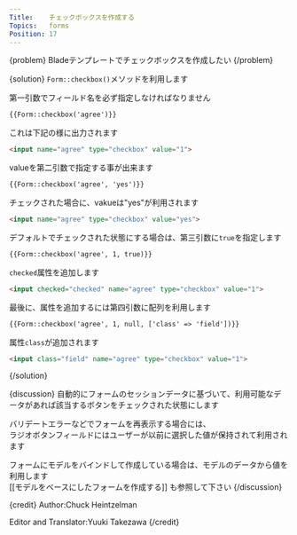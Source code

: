 ```yaml
---
Title:    チェックボックスを作成する
Topics:   forms
Position: 17
---
```


{problem}
Bladeテンプレートでチェックボックスを作成したい
{/problem}

{solution}
`Form::checkbox()`メソッドを利用します

第一引数でフィールド名を必ず指定しなければなりません

```html
{{Form::checkbox('agree')}}
```

これは下記の様に出力されます

```html
<input name="agree" type="checkbox" value="1">
```

valueを第二引数で指定する事が出来ます

```html
{{Form::checkbox('agree', 'yes')}}
```

チェックされた場合に、vakueは"yes"が利用されます

```html
<input name="agree" type="checkbox" value="yes">
```

デフォルトでチェックされた状態にする場合は、第三引数に`true`を指定します

```html
{{Form::checkbox('agree', 1, true)}}
```

`checked`属性を追加します

```html
<input checked="checked" name="agree" type="checkbox" value="1">
```

最後に、属性を追加するには第四引数に配列を利用します

```html
{{Form::checkbox('agree', 1, null, ['class' => 'field'])}}
```

属性`class`が追加されます

```html
<input class="field" name="agree" type="checkbox" value="1">
```
{/solution}

{discussion}
自動的にフォームのセッションデータに基づいて、利用可能なデータがあれば該当するボタンをチェックされた状態にします

バリデートエラーなどでフォームを再表示する場合には、  
ラジオボタンフィールドにはユーザーが以前に選択した値が保持されて利用されます

フォームにモデルをバインドして作成している場合は、モデルのデータから値を利用します  
[[モデルをベースにしたフォームを作成する]] も参照して下さい
{/discussion}

{credit}
Author:Chuck Heintzelman

Editor and Translator:Yuuki Takezawa
{/credit}
